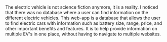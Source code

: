 # <ev-database>
The electric vehicle is not science fiction anymore, it is a reality. I noticed that there was no database where a user can find information on the different electric vehicles. This web-app is a database that allows the user to find electric cars with information such as battery size, range, price, and other important benefits and features. It is to help provide information on multiple EV's in one place,  without having to navigate to multiple websites. 

##